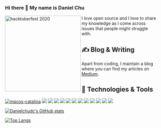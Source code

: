 ### Hi there 👋 My name is Daniel Chu

<!--
- 🔭 I’m currently working on ...
- 🌱 I’m currently learning ...
- 👯 I’m looking to collaborate on ...
- 🤔 I’m looking for help with ...
- 💬 Ask me about ...
- 📫 How to reach me: ...
- 😄 Pronouns: ...
- ⚡ Fun fact: ...
-->


<img width="250" align='left' alt="hacktoberfest 2020" src="https://user-images.githubusercontent.com/52316624/132111719-cbe0052b-70e6-468c-ac7e-3d9e8117abf9.png">

I love open source and I love to share my knowledge as I come across issues that people might struggle with.
<br>

## &#x270d; Blog & Writing

Apart from coding, I maintain a blog where you can find my articles on [Medium](https://dc1888.medium.com).




## 🔧 Technologies & Tools
[![macos-catalina](https://img.shields.io/badge/macos-catalina-brightgreen.svg)](https://www.apple.com/macos/catalina-preview)
![](https://img.shields.io/badge/OS-Linux-informational?style=flat&logo=linux&logoColor=white&color=2bbc8a)
![](https://img.shields.io/badge/Editor-Pycharm-informational?style=flat&logo=pycharm-idea&logoColor=white&color=2bbc8a)
![](https://img.shields.io/badge/Code-Python-informational?style=flat&logo=python&logoColor=white&color=2bbc8a)
![](https://img.shields.io/badge/Code-Typescript-informational?style=flat&logo=typescript&logoColor=white&color=2bbc8a)
![](https://img.shields.io/badge/Code-Golang-informational?style=flat&logo=go&logoColor=white&color=2bbc8a)
![](https://img.shields.io/badge/Code-Make-informational?style=flat&logo=cmake&logoColor=white&color=2bbc8a)
![](https://img.shields.io/badge/Code-Angular-informational?style=flat&logo=angular&logoColor=white&color=2bbc8a)
![](https://img.shields.io/badge/Shell-Bash-informational?style=flat&logo=gnu-bash&logoColor=white&color=2bbc8a)
![](https://img.shields.io/badge/Tools-PostgreSQL-informational?style=flat&logo=postgresql&logoColor=white&color=2bbc8a)
![](https://img.shields.io/badge/Tools-Docker-informational?style=flat&logo=docker&logoColor=white&color=2bbc8a)
![](https://img.shields.io/badge/Tools-Kubernetes-informational?style=flat&logo=kubernetes&logoColor=white&color=2bbc8a)
![](https://img.shields.io/badge/Cloud-GoogleCloud-informational?style=flat&logo=googlecloud&logoColor=white&color=2bbc8a)

[![Danielchudc's GitHub stats](https://github-readme-stats-for-myself.vercel.app/api?username=danielchudc&show_icons=true&count_private=true&theme=radical)](https://github.com/DanielChuDC/forked-github-readme-stats)

[![Top Langs](https://github-readme-stats-for-myself.vercel.app/api/top-langs/?username=danielchudc&layout=compact)](https://github.com/DanielChuDC/forked-github-readme-stats)



